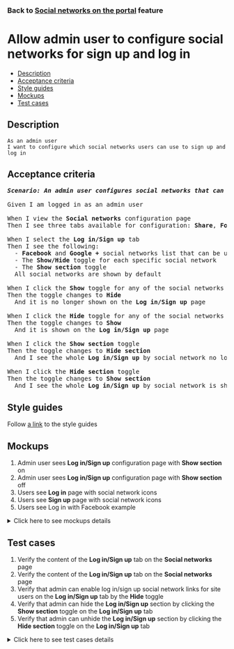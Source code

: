 ### Back to [Social networks on the portal](../../README.md) feature

# Allow admin user to configure social networks for sign up and log in

- [Description](#description)
- [Acceptance criteria](#acceptance-criteria)
- [Style guides](#style-guides)
- [Mockups](#mockups)
- [Test cases](#test-cases)

## Description

    As an admin user
    I want to configure which social networks users can use to sign up and log in

## Acceptance criteria

<pre>
<b><i>Scenario: An admin user configures social networks that can be used to log in/sign up</i></b>

Given I am logged in as an admin user

When I view the <b>Social networks</b> configuration page
Then I see three tabs available for configuration: <b>Share</b>, <b>Follow</b>, <b>Log in/Sign up</b>

When I select the <b>Log in/Sign up</b> tab
Then I see the following:
  - <b>Facebook</b> and <b>Google +</b> social networks list that can be used to log in/sign up
  - The <b>Show/Hide</b> toggle for each specific social network
  - The <b>Show section</b> toggle
  All social networks are shown by default

When I click the <b>Show</b> toggle for any of the social networks from the list
Then the toggle changes to <b>Hide</b>
  And it is no longer shown on the <b>Log in/Sign up</b> page

When I click the <b>Hide</b> toggle for any of the social networks from the list
Then the toggle changes to <b>Show</b>
  And it is shown on the <b>Log in/Sign up</b> page

When I click the <b>Show section</b> toggle
Then the toggle changes to <b>Hide section</b>
  And I see the whole <b>Log in/Sign up</b> by social network no longer shown on the site

When I click the <b>Hide section</b> toggle
Then the toggle changes to <b>Show section</b>
  And I see the whole <b>Log in/Sign up</b> by social network is shown on the site
</pre>

## Style guides

Follow [a link](https://www.figma.com/proto/0zkkf5WC77OSpvyD6YXpFE/Style-guides?page-id=0%3A1&node-id=19%3A5368&viewport=266%2C48%2C0.54&scaling=min-zoom&starting-point-node-id=19%3A5368) to the style guides

## Mockups

1. Admin user sees <b>Log in/Sign up</b> configuration page with <b>Show section</b> on
2. Admin user sees <b>Log in/Sign up</b> configuration page with <b>Show section</b> off
3. Users see <b>Log in</b> page with social network icons
4. Users see <b>Sign up</b> page with social network icons
5. Users see Log in with Facebook example

<details>
  <summary>Click here to see mockups details</summary>

**1. Admin user sees Log in/Sign up configuration page with Show section on:**

![Admin user sees Log in/Sign up configuration page with Show section on](/sports_hub_portal/web_application_features/social_networks/images/login_signup_configuration_page.png)

**2. Admin user sees Log in/Sign up configuration page with Show section off:**

![Admin user sees Log in/Sign up configuration page with Show section off](/sports_hub_portal/web_application_features/social_networks/images/login_signup_configuration_page_section_off.png)

**3. Users see Log in page with social network icons:**

![Users see Log in page with social network icons](/sports_hub_portal/web_application_features/social_networks/images/login_page_with_social_network_icons.png)

**4. Users see Sign up page with social network icons:**

![Users see Sign up page with social network icons](/sports_hub_portal/web_application_features/social_networks/images/signup_page_with_social_network_icons.png)

**5. Users see Log in with Facebook example:**

![Users see Log in with Facebook example](/sports_hub_portal/web_application_features/social_networks/images/login_by_facebook_example.png)

</details>

## Test cases

1. Verify the content of the <b>Log in/Sign up</b> tab on the <b>Social networks</b> page
2. Verify the content of the <b>Log in/Sign up</b> tab on the <b>Social networks</b> page
3. Verify that admin can enable log in/sign up social network links for site users on the <b>Log in/Sign up</b> tab by the <b>Hide</b> toggle
4. Verify that admin can hide the <b>Log in/Sign up</b> section by clicking the <b>Show section</b> toggle on the <b>Log in/Sign up</b> tab
5. Verify that admin can unhide the <b>Log in/Sign up</b> section by clicking the <b>Hide section</b> toggle on the <b>Log in/Sign up</b> tab

<details>
  <summary>Click here to see test cases details</summary>

### **#1. Verify the content of the Log in/Sign up tab on the Social networks page**

|Preconditions|Steps|Expected result
--------------|-----|----------
|- Log in with admin account</br>- Go to the <b>Social networks</b> page > <b>Log in/Sign up</b> tab|1) Examine the content of the <b>Follow</b> tab|1) There are social networks Facebook and Google +, the <b>Show/Hide</b> toggle to activate/deactivate a specific social network and the <b>Show section</b> toggle|

### **#2. Verify the content of the Log in/Sign up tab on the Social networks page**

|Preconditions|Steps|Expected result
--------------|-----|----------
|- Log in with admin account</br>- Go to the <b>Social networks</b> page > <b>Log in/Sign up</b> tab</br>- All social networks are enabled to log in/sign up|1) Click the <b>Show</b> toggle to disable any social network from the list</br>2) Log out of admin account</br>3) Examine if disabled the log in/sign up for the needed social network is not visible for users|1) The toggle changes to <b>Hide</b></br>3) The disabled social network is not available to log in/sign up|

### **#3. Verify that admin can enable log in/sign up social network links for site users on the Log in/Sign up tab by the Hide toggle**

|Preconditions|Steps|Expected result
--------------|-----|----------
|- Log in with admin account</br>- Go to the <b>Social networks</b> page > <b>Log in/Sign up</b> tab</br>- Some social networks are disabled to log in/sign up|1) Click the <b>Hide</b> toggle to enable any social network from the list</br>2) Log out of admin account</br>3) Examine if enabled log in/sign up for the needed social network is visible for users|1) The toggle changes to <b>Show</b></br>3) The enabled social network is available to log in/sign up|

### **#4. Verify that admin can hide the Log in/Sign up section by clicking the Show section toggle on the Log in/Sign up tab**

|Preconditions|Steps|Expected result
--------------|-----|----------
|- Log in with admin account</br>- Go to the <b>Social networks</b> page > <b>Log in/Sign up</b> tab</br>- The <b>Show section</b> toggle is shown|1) Click the <b>Show section</b> toggle</br>2) Log out of admin account</br>3) Examine if the Log in/Sign up with social networks section is present|1) The toggle changes to <b>Hide section</b></br>3) The Log in/Sign up with social networks section is not visible to users|

### **#5. Verify that admin can unhide the Log in/Sign up section by clicking the Hide section toggle on the Log in/Sign up tab**

|Preconditions|Steps|Expected result
--------------|-----|----------
|- Log in with admin account</br>- Go to the <b>Social networks</b> page > <b>Log in/Sign up</b> tab</br>- The <b>Hide section</b> toggle is shown|1) Click the <b>Hide section</b> toggle</br>2) Log out of admin account</br>3) Examine if the Log in/Sign up with social networks section is present|1) The toggle changes to <b>Show section</b></br>3) The Log in/Sign up with social networks section is visible to users|

</details>
